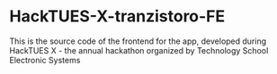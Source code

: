 # HackTUES-X-tranzistoro-FE
This is the source code of the frontend for the app, developed during HackTUES X - the annual hackathon organized by Technology School Electronic Systems
